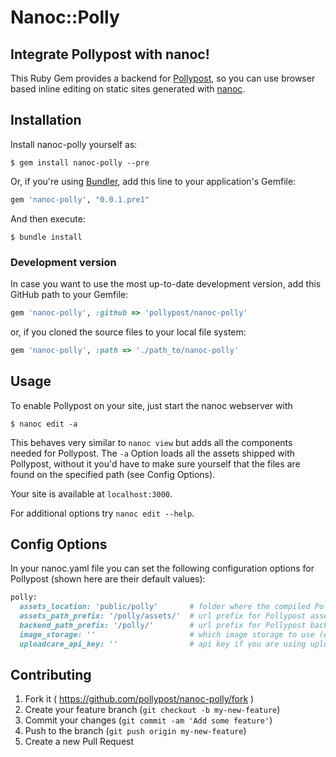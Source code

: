 # Nanoc::Polly

## Integrate Pollypost with nanoc!

This Ruby Gem provides a backend for [Pollypost](https://github.com/pollypost/pollypost), so you can use browser based inline editing on static sites generated with [nanoc](http://nanoc.ws/).

## Installation

Install nanoc-polly yourself as:

    $ gem install nanoc-polly --pre

Or, if you're using [Bundler](http://bundler.io/), add this line to your application's Gemfile:

```ruby
gem 'nanoc-polly', "0.0.1.pre1"
```

And then execute:

    $ bundle install

### Development version

In case you want to use the most up-to-date development version, add this GitHub path to your Gemfile:

```ruby
gem 'nanoc-polly', :github => 'pollypost/nanoc-polly'
```
or, if you cloned the source files to your local file system:

```ruby
gem 'nanoc-polly', :path => './path_to/nanoc-polly'
```


## Usage

To enable Pollypost on your site, just start the nanoc webserver with

    $ nanoc edit -a

This behaves very similar to `nanoc view` but adds all the components needed for Pollypost. The `-a` Option loads all the assets shipped with Pollypost, without it you'd have to make sure yourself that the files are found on the specified path (see Config Options).

Your site is available at `localhost:3000`.

For additional options try `nanoc edit --help`.

## Config Options

In your nanoc.yaml file you can set the following configuration options for Pollypost (shown here are their default values):

```ruby
polly:
  assets_location: 'public/polly'       # folder where the compiled Pollypost assets are stored
  assets_path_prefix: '/polly/assets/'  # url prefix for Pollypost asset paths
  backend_path_prefix: '/polly/'        # url prefix for Pollypost backend paths
  image_storage: ''                     # which image storage to use (e.g. 'uploadcare')
  uploadcare_api_key: ''                # api key if you are using uploadcare as image storage
```

## Contributing

1. Fork it ( https://github.com/pollypost/nanoc-polly/fork )
2. Create your feature branch (`git checkout -b my-new-feature`)
3. Commit your changes (`git commit -am 'Add some feature'`)
4. Push to the branch (`git push origin my-new-feature`)
5. Create a new Pull Request
